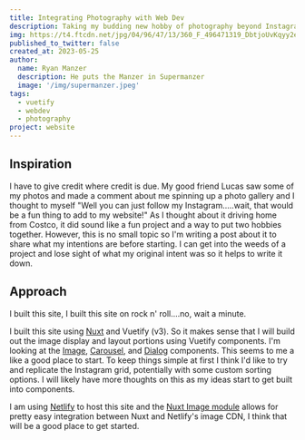 ```yaml
---
title: Integrating Photography with Web Dev
description: Taking my budding new hobby of photography beyond Instagram by building my own photo gallery.
img: https://t4.ftcdn.net/jpg/04/96/47/13/360_F_496471319_DbtjoUvKqyy2e9OfgBnK5mm2AXhKpa9m.jpg
published_to_twitter: false
created_at: 2023-05-25
author:
  name: Ryan Manzer
  description: He puts the Manzer in Supermanzer
  image: '/img/supermanzer.jpeg'
tags:
  - vuetify
  - webdev
  - photography
project: website
---
```


## Inspiration

I have to give credit where credit is due. My good friend Lucas saw some of my photos and made a comment about me spinning up a photo gallery and I thought to myself "Well you can just follow my Instagram.....wait, that would be a fun thing to add to my website!" As I thought about it driving home from Costco, it did sound like a fun project and a way to put two hobbies together. However, this is no small topic so I'm writing a post about it to share what my intentions are before starting. I can get into the weeds of a project and lose sight of what my original intent was so it helps to write it down.

## Approach

I built this site, I built this site on rock n' roll....no, wait a minute.

I built this site using [Nuxt][def0] and Vuetify (v3). So it makes sense that I will build out the image display and layout portions using Vuetify components. I'm looking at the [Image][def1], [Carousel][def2], and [Dialog][def3] components. This seems to me a like a good place to start. To keep things simple at first I think I'd like to try and replicate the Instagram grid, potentially with some custom sorting options. I will likely have more thoughts on this as my ideas start to get built into components.

I am using [Netlify][def4] to host this site and the [Nuxt Image module][def5] allows for pretty easy integration between Nuxt and Netlify's image CDN, I think that will be a good place to get started.

[def0]: https://nuxt.com/
[def1]: https://vuetifyjs.com/en/components/images/
[def2]: https://vuetifyjs.com/en/components/carousels/
[def3]: https://vuetifyjs.com/en/components/dialogs/
[def4]: https://www.netlify.com
[def5]: https://image.nuxt.com/
